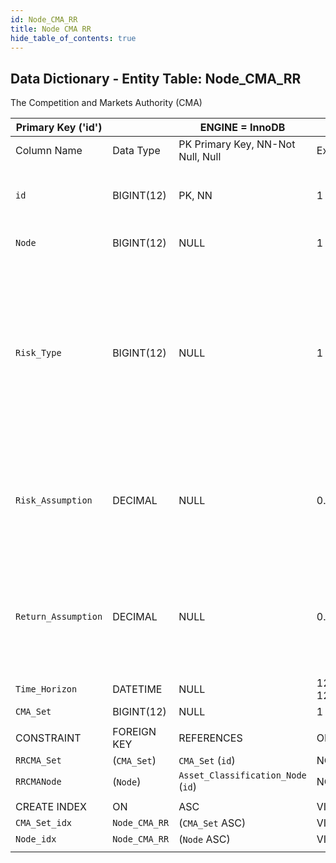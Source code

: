 ```yaml
---
id: Node_CMA_RR
title: Node CMA RR
hide_table_of_contents: true
---
```


## Data Dictionary - Entity Table: Node_CMA_RR

The Competition and Markets Authority (CMA)


| Primary Key ('id')||ENGINE = InnoDB|||
|---|---|---|---|---|
|Column Name|Data Type|PK Primary Key, NN-Not Null, Null|Example|Comments|
||
|`id`|BIGINT(12)|PK, NN|1|PrimaryKey-ID, Not Null (auto creates)|
|`Node`|BIGINT(12)|NULL|1|Asset classification node|
|`Risk_Type`|BIGINT(12)|NULL|1|Risk type id, e.g. name may be related to investment strategy risk type: Yield, Income, Balanced, Growth, Equity. Or could be like volatility, VAR, etc|
|`Risk_Assumption`|DECIMAL|NULL|0.8|Risk assumption according to IPS, investment strategy, asset class or benchmark|
|`Return_Assumption`|DECIMAL|NULL|0.14|Return assumption according to IPS, investment strategy, asset class or benchmark|
|`Time_Horizon`|DATETIME|NULL|12/31/2030 12:00|Investment horizon|
|`CMA_Set`|BIGINT(12)|NULL|1|CMA set id|
||
|CONSTRAINT|FOREIGN KEY|REFERENCES|ON DELETE|ON UPDATE|
|`RRCMA_Set`|(`CMA_Set`)|`CMA_Set` (`id`)| NO ACTION|NO ACTION|
|`RRCMANode`|(`Node`)|`Asset_Classification_Node` (`id`)| NO ACTION|NO ACTION|
||
|CREATE INDEX|ON|ASC|VISABLE||
|`CMA_Set_idx`|`Node_CMA_RR`|(`CMA_Set` ASC) | VISIBLE||
|`Node_idx`|`Node_CMA_RR`|(`Node` ASC) | VISIBLE||
||	

